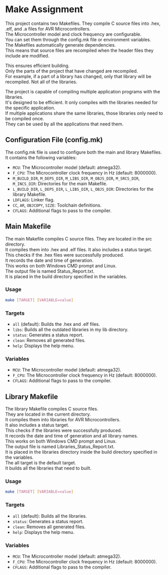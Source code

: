 # Make Assignment

This project contains two Makefiles. They compile C source files into .hex, .elf, and .a files for AVR Microcontrollers. <br>
The Microcontroller model and clock frequency are configurable. <br>
You can set them through the config.mk file or environment variables. <br>
The Makefiles automatically generate dependencies. <br>
This means that source files are recompiled when the header files they include are modified. <br>

This ensures efficient building. <br>
Only the parts of the project that have changed are recompiled. <br>
For example, if a part of a library has changed, only that library will be recompiled. Not all of the libraries.

The project is capable of compiling multiple application programs with the libraries. <br>
It's designed to be efficient. It only compiles with the libraries needed for the specific application. <br>
If multiple applications share the same libraries, those libraries only need to be compiled once. <br>
They can be used by all the applications that need them.

## Configuration File (config.mk)

The config.mk file is used to configure both the main and library Makefiles. It contains the following variables:

- `MCU`: The Microcontroller model (default: atmega32).
- `F_CPU`: The Microcontroller clock frequency in Hz (default: 8000000).
- `M_BUILD_DIR`, `M_DEPS_DIR`, `M_LIBS_DIR`, `M_OBJS_DIR`, `M_SRCS_DIR`, `M_INCS_DIR`: Directories for the main Makefile.
- `L_BUILD_DIR`, `L_DEPS_DIR`, `L_LIBS_DIR`, `L_OBJS_DIR`: Directories for the library Makefile.
- `LDFLAGS`: Linker flag.
- `CC`, `AR`, `OBJCOPY`, `SIZE`: Toolchain definitions.
- `CFLAGS`: Additional flags to pass to the compiler.

## Main Makefile

The main Makefile compiles C source files. They are located in the src directory. <br>
It compiles them into .hex and .elf files. It also includes a status target. <br>
This checks if the .hex files were successfully produced. <br>
It records the date and time of generation. <br>
This works on both Windows CMD prompt and Linux. <br>
The output file is named Status_Report.txt. <br>
It is placed in the build directory specified in the variables.

### Usage

```bash
make [TARGET] [VARIABLE=value]
```

### Targets

- `all` (default): Builds the .hex and .elf files.
- `libs`: Builds all the outdated libraries in my lib directory.
- `status`: Generates a status report.
- `clean`: Removes all generated files.
- `help`: Displays the help menu.

### Variables

- `MCU`: The Microcontroller model (default: atmega32).
- `F_CPU`: The Microcontroller clock frequency in Hz (default: 8000000).
- `CFLAGS`: Additional flags to pass to the compiler.

## Library Makefile

The library Makefile compiles C source files. <br>
They are located in the current directory. <br>
It compiles them into libraries for AVR Microcontrollers. <br>
It also includes a status target. <br>
This checks if the libraries were successfully produced. <br>
It records the date and time of generation and all library names. <br>
This works on both Windows CMD prompt and Linux. <br>
The output file is named Libraries_Status_Report.txt. <br>
It is placed in the libraries directory inside the build directory specified in the variables. <br>
The all target is the default target. <br>
It builds all the libraries that need to built.

### Usage

```bash
make [TARGET] [VARIABLE=value]
```

### Targets

- `all` (default): Builds all the libraries.
- `status`: Generates a status report.
- `clean`: Removes all generated files.
- `help`: Displays the help menu.

### Variables

- `MCU`: The Microcontroller model (default: atmega32).
- `F_CPU`: The Microcontroller clock frequency in Hz (default: 8000000).
- `CFLAGS`: Additional flags to pass to the compiler.
